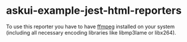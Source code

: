# askui-example-jest-html-reporters
To use this reporter you have to have [ffmpeg](http://www.ffmpeg.org/) installed on your system (including all necessary encoding libraries like libmp3lame or libx264).